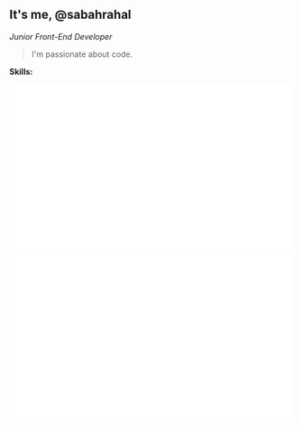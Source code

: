 <h2>It's me, @sabahrahal</h2>
<p><em>Junior Front-End Developer</br>
</em></p>


> I'm passionate about code.

**Skills:**  

![](https://raw.githubusercontent.com/sabahrahal/stats/master/generated/overview.svg#gh-dark-mode-only)
![](https://raw.githubusercontent.com/sabahrahal/stats/master/generated/languages.svg#gh-dark-mode-only)
